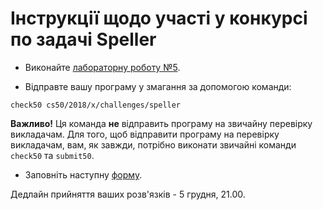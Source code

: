 # Інструкції щодо участі у конкурсі по задачі Speller

* Виконайте [лабораторну роботу №5](https://ap-2018.herokuapp.com/labs/5-misspelings.md). 

* Відправте вашу програму у змагання за допомогою команди:

```
check50 cs50/2018/x/challenges/speller
```

**Важливо!** Ця команда **не** відправить програму на звичайну перевірку викладачам. Для того, щоб відправити програму на перевірку викладачам, вам, як завжди, потрібно виконати звичайні команди `check50` та `submit50`.

* Заповніть наступну [форму](https://docs.google.com/forms/d/e/1FAIpQLSfrxuHCVPVF2w12L4-6hvVRQiwL5aiVA_gYDKjOpd7oAVs4vQ/viewform?usp=sf_link).

Дедлайн прийняття ваших розв'язків - 5 грудня, 21.00.
